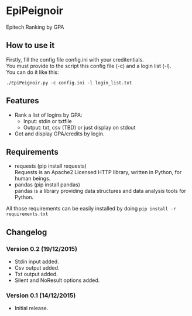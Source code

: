 # EpiPeignoir
Epitech Ranking by GPA

## How to use it
Firstly, fill the config file config.ini with your creditentials.  
You must provide to the script this config file (-c) and a login list (-l).  
You can do it like this:
```
./EpiPeignoir.py -c config.ini -l login_list.txt
```

## Features
* Rank a list of logins by GPA:
  * Input: stdin or txtfile
  * Output: txt, csv (TBD) or just display on stdout
* Get and display GPA/credits by login.

## Requirements
* requests (pip install requests)  
    Requests is an Apache2 Licensed HTTP library, written in Python, for human beings.
* pandas (pip install pandas)  
    pandas is a library providing data structures and data analysis tools for Python.
  
All those requirements can be easily installed by doing ``pip install -r requirements.txt``

## Changelog
### Version 0.2 (19/12/2015)
* Stdin input added.
* Csv output added.
* Txt output added.
* Silent and NoResult options added.
### Version 0.1 (14/12/2015)
* Initial release.
